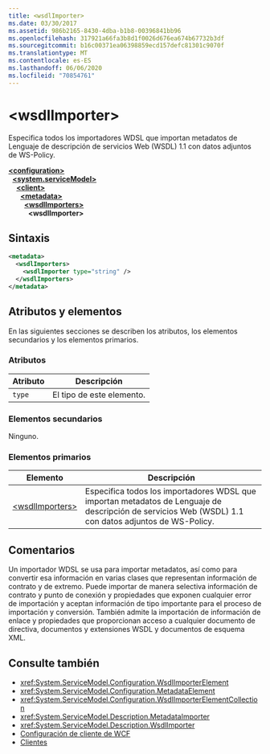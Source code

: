 ```yaml
---
title: <wsdlImporter>
ms.date: 03/30/2017
ms.assetid: 986b2165-8430-4dba-b1b8-00396841bb96
ms.openlocfilehash: 317921a66fa3b8d1f0026d676ea674b67732b3df
ms.sourcegitcommit: b16c00371ea06398859ecd157defc81301c9070f
ms.translationtype: MT
ms.contentlocale: es-ES
ms.lasthandoff: 06/06/2020
ms.locfileid: "70854761"
---
```

# \<wsdlImporter>
Especifica todos los importadores WDSL que importan metadatos de Lenguaje de descripción de servicios Web (WSDL) 1.1 con datos adjuntos de WS-Policy.  
  
[**\<configuration>**](../configuration-element.md)\
&nbsp;&nbsp;[**\<system.serviceModel>**](system-servicemodel.md)\
&nbsp;&nbsp;&nbsp;&nbsp;[**\<client>**](client.md)\
&nbsp;&nbsp;&nbsp;&nbsp;&nbsp;&nbsp;[**\<metadata>**](metadata.md)\
&nbsp;&nbsp;&nbsp;&nbsp;&nbsp;&nbsp;&nbsp;&nbsp;[**\<wsdlImporters>**](wsdlimporters.md)  
&nbsp;&nbsp;&nbsp;&nbsp;&nbsp;&nbsp;&nbsp;&nbsp;&nbsp;&nbsp;**\<wsdlImporter>**  
  
## <a name="syntax"></a>Sintaxis  
  
```xml  
<metadata>
  <wsdlImporters>
    <wsdlImporter type="string" />
  </wsdlImporters>
</metadata>
```  
  
## <a name="attributes-and-elements"></a>Atributos y elementos  
 En las siguientes secciones se describen los atributos, los elementos secundarios y los elementos primarios.  
  
### <a name="attributes"></a>Atributos  
  
|Atributo|Descripción|  
|---------------|-----------------|  
|`type`|El tipo de este elemento.|  
  
### <a name="child-elements"></a>Elementos secundarios  
 Ninguno.  
  
### <a name="parent-elements"></a>Elementos primarios  
  
|Elemento|Descripción|  
|-------------|-----------------|  
|[\<wsdlImporters>](wsdlimporters.md)|Especifica todos los importadores WDSL que importan metadatos de Lenguaje de descripción de servicios Web (WSDL) 1.1 con datos adjuntos de WS-Policy.|  
  
## <a name="remarks"></a>Comentarios  
 Un importador WDSL se usa para importar metadatos, así como para convertir esa información en varias clases que representan información de contrato y de extremo. Puede importar de manera selectiva información de contrato y punto de conexión y propiedades que exponen cualquier error de importación y aceptan información de tipo importante para el proceso de importación y conversión. También admite la importación de información de enlace y propiedades que proporcionan acceso a cualquier documento de directiva, documentos y extensiones WSDL y documentos de esquema XML.  
  
## <a name="see-also"></a>Consulte también

- <xref:System.ServiceModel.Configuration.WsdlImporterElement>
- <xref:System.ServiceModel.Configuration.MetadataElement>
- <xref:System.ServiceModel.Configuration.WsdlImporterElementCollection>
- <xref:System.ServiceModel.Description.MetadataImporter>
- <xref:System.ServiceModel.Description.WsdlImporter>
- [Configuración de cliente de WCF](../../../wcf/feature-details/client-configuration.md)
- [Clientes](../../../wcf/feature-details/clients.md)
